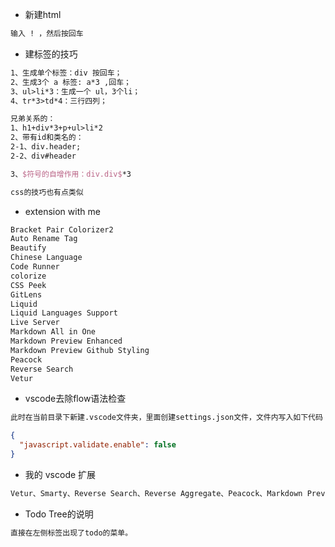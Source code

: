 - 新建html

```tex
输入 ! ，然后按回车
```

- 建标签的技巧

```tex
1、生成单个标签：div 按回车；
2、生成3个 a 标签: a*3 ,回车；
3、ul>li*3：生成一个 ul，3个li；
4、tr*3>td*4：三行四列；

兄弟关系的：
1、h1+div*3+p+ul>li*2
2、带有id和类名的：
2-1、div.header;
2-2、div#header

3、$符号的自增作用：div.div$*3

css的技巧也有点类似
```

- extension with me

```tex
Bracket Pair Colorizer2
Auto Rename Tag
Beautify
Chinese Language
Code Runner
colorize
CSS Peek
GitLens
Liquid
Liquid Languages Support
Live Server
Markdown All in One
Markdown Preview Enhanced
Markdown Preview Github Styling
Peacock
Reverse Search
Vetur
```

- vscode去除flow语法检查

```tex
此时在当前目录下新建.vscode文件夹，里面创建settings.json文件，文件内写入如下代码：
```

```json
{
  "javascript.validate.enable": false
}
```

- 我的 vscode 扩展

```tex
Vetur、Smarty、Reverse Search、Reverse Aggregate、Peacock、Markdown Preview Github Styling、Markdown Preview Enhanced、Markdown All in Onc、Live Server、Liquid Languages Support、Liquid、GitLens、CSS Peek、colorize、Code  Runner、Beautify、Chinese (Simplified)(简体中文)Language Pack、Babel JavaScript、Auto Rename Tag、Bracket Pair Colorizer 2、Todo Tree
```

- Todo Tree的说明

```tex
直接在左侧标签出现了todo的菜单。
```


